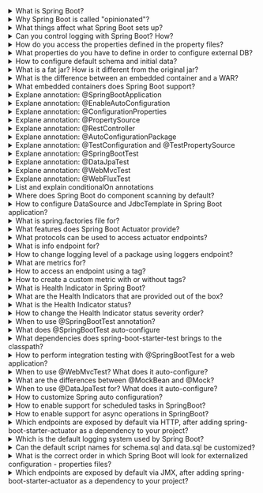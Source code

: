 <details>
  <summary>What is Spring Boot?</summary>

Spring Boot is an open-source framework designed to simplify the development of Spring-based applications.

Key Features
- Auto-Configuration: Automatically configures your application based on the dependencies you include, reducing boilerplate code.
- Embedded Servers: Comes with embedded servers like Tomcat or Jetty, allowing you to run applications as standalone executable JARs (not WARs).
- Microservices Support: Ideal for building microservices with features from Spring Cloud.
- Production-Ready: Includes Actuator for monitoring and managing applications, and supports externalized configuration for different environments.
- Developer Tools: Spring Initializr helps quickly generate Spring Boot projects with necessary dependencies.

Benefits
- Reduced Configuration: Uses sensible defaults to minimize the need for manual setup.
- Simplified Deployment: Runs on embedded servers, making it easy to deploy anywhere.

Cons:
- Memory Consumption
- Startup Time
</details>

<details>
  <summary>Why Spring Boot is called "opinionated"?</summary>
  Spring Boot is considered "opinionated" because it provides a set of conventions and default configurations that guide developers towards best practices and streamline the development process.
</details>

<details>
  <summary>What things affect what Spring Boot sets up?</summary>

- Dependencies: The libraries included in your pom.xml or build.gradle files trigger specific auto-configurations.
- Properties: Settings in application.properties or application.yml override default configurations.
- Environment: Profiles and environment-specific configurations can alter setups.
</details>

<details>
  <summary>Can you control logging with Spring Boot? How?</summary>

application.properties: 
logging.level.root=INFO
logging.level.org.springframework.web=DEBUG
logging.file.name=myapp.log
logging.pattern.console=%d{yyyy-MM-dd HH:mm:ss} - %msg%n
Spring Boot uses Logback by default. You can customize Logback settings with a logback-spring.xml or logback.xml file in the src/main/resources directory.

</details>

<details>
  <summary>How do you access the properties defined in the property files?</summary>

- @Value("${my.property.key}") - on field level
- @ConfigurationProperties(prefix = "my") - on class level - on bean
- env.getProperty("my.property.key");

</details>


<details>
  <summary>What properties do you have to define in order to configure external DB?</summary>

- spring.datasource.url: The JDBC URL for connecting to the MySQL database, including the hostname, port, and database name.
- spring.datasource.username: The username used to authenticate with the MySQL database.
- spring.datasource.password: The password used for authentication.
- spring.datasource.driver-class-name: The JDBC driver class name. For MySQL, this is typically com.mysql.cj.jdbc.Driver.
</details>

<details>
  <summary>How to configure default schema and initial data?</summary>

- Configuring Default Schema: spring.jpa.properties.hibernate.default_schema=<schema-name>
- Configuring Initial Data: A file named schema.sql or data.sql can be placed in the src/main/resources directory to initialize the database schema or data.
- For unit tests, you can use the @Sql annotation to execute SQL scripts before or after a test method:     @Sql("/test-data.sql")
</details>

<details>
  <summary>What is a fat jar? How is it different from the original jar?</summary>
Fat jar includes application classes + all dependencies. Can be run directly with java -jar, self-contained.
</details>

<details>
  <summary>What is the difference between an embedded container and a WAR?</summary>

- Embedded Container: A server that is bundled within the application itself (e.g., Tomcat, Jetty, or Undertow). The application is packaged as a standalone JAR file that includes the server. No need for an external application server. Ideal for microservices and standalone applications. Simplifies deployment and configuration.
- WAR: Requires an external server to deploy and run. Used in traditional server environments.
</details>


<details>
  <summary>What embedded containers does Spring Boot support?</summary>
  
- Jetty
- Tomcat
- Undertow
</details>


<details>
  <summary>Explane annotation: @SpringBootApplication</summary>
Level: class
Functionality: Combines @EnableAutoConfiguration, @ComponentScan, and @Configuration. Configures and launches a Spring Boot application.
</details>

<details>
  <summary>Explane annotation: @EnableAutoConfiguration	</summary>
Level: class
Functionality: Enables Spring Boot’s auto-configuration feature. Automatically configures the Spring application context based on the dependencies that are present on the classpath. It scans the classpath for available beans and settings, then configures them to reduce the need for explicit bean definitions in your configuration.
</details>

<details>
  <summary>Explane annotation: @ConfigurationProperties	</summary>
Level: Class, Field
Functionality: Binds external configuration properties to a Java object.
</details>

<details>
  <summary>Explane annotation: @PropertySource</summary>
Level: Class
Functionality: Specifies the location of property files.
</details>


<details>
  <summary>Explane annotation: @RestController	</summary>
Level: Class
Functionality: @Controller + @ResponseBody
</details>

<details>
  <summary>Explane annotation: @AutoConfigurationPackage	</summary>
Level: Class
Functionality: Specifies the package to scan for auto-configuration.
</details>



<details>
  <summary>Explane annotation: @TestConfiguration and @TestPropertySource	</summary>
Level: Class
Functionality: Defines test-specific configuration and Provides a way to configure properties for test contexts.
</details>


<details>
  <summary>Explane annotation: @SpringBootTest	</summary>
Level: Class
Functionality: Provides support for integration testing of Spring Boot applications. Contains @BootstrapWith(SpringBootTestContextBootstrapper.class)
+ @ExtendWith({SpringExtension.class})
</details>


<details>
  <summary>Explane annotation: @DataJpaTest</summary>
Level: Class
Functionality: Configures an in-memory database and scans for JPA repositories.
</details>

<details>
  <summary>Explane annotation: @WebMvcTest</summary>
Level: Class
Functionality: Configures a slice test for Spring MVC controllers.
</details>

<details>
  <summary>Explane annotation: @WebFluxTest</summary>
Level: Class
Functionality: Configures a slice test for Spring WebFlux controllers.
</details>



<details>
  <summary>List and explain conditionalOn annotations </summary>
Level: Class, method

- @ConditionalOnClass(name = "com.example.SomeClass")
- @ConditionalOnBean(name = "dataSource")
- @ConditionalOnMissingBean(DataSource.class)
- @ConditionalOnMissingClass(value = "com.example.SomeClass")
- @ConditionalOnProperty(name = "feature.enabled", havingValue = "true")
- @ConditionalOnWebApplication
- @ConditionalOnResource(resources = "classpath:somefile.txt")
- @ConditionalOnExpression("${some.expression:true}")
- @ConditionalOnJava(JavaVersion.EIGHT)

</details>


<details>
  <summary>Where does Spring Boot do component scanning by default?</summary>
When you use the @SpringBootApplication annotation, it implicitly includes the @ComponentScan annotation.
By default, Spring Boot scans for components (classes annotated with @Component, @Service, @Repository, @Controller, etc.) in the package where the @SpringBootApplication annotated class is located and all its sub-packages.
</details>


<details>
  <summary>How to configure DataSource and JdbcTemplate in Spring Boot application?</summary>

Spring Boot automatically configures a DataSource based on dependencies and application properties:
1. Dependency Inclusion: include spring-boot-starter-data-jpa and DB driver dependency
2. Define the necessary properties: spring.datasource.url, spring.datasource.username, spring.datasource.password, spring.datasource.driver-class-name
3. Spring Boot’s DataSourceAutoConfiguration class detects the presence of the DataSource properties and automatically configures a DataSource bean using these properties.

Spring Boot’s JdbcTemplateAutoConfiguration class automatically configures a JdbcTemplate bean if a DataSource bean is available.
</details>


<details>
  <summary>What is spring.factories file for?</summary>

The spring.factories file is used by Spring Boot to enable auto-configuration and other types of configuration in a modular and extensible way.
We can specify our own spring.factories file. But also, each spring-boot dependency contains it in META-INF folder. This file is used to register auto-configuration classes and other configurations necessary for the starter to function correctly.
</details>


<details>
  <summary>What features does Spring Boot Actuator provide?</summary>

1. Endpoints enabled by default:
- /actuator/health
- /actuator/info

2. Endpoints disabled by default:
- /actuator/beans
- /actuator/env
- /actuator/loggers
- /actuator/metrics
- /actuator/mappings
- /actuator/threaddump 
- /actuator/heapdump
- /actuator/httptrace
- /actuator/mappings

to enable management.endpoints.web.exposure.include=health,info,metrics

3. Also we can customize our own actuator endpoint.
4. Integration with External Monitoring Systems: Prometheus, Micrometer
  
</details>


<details>
  <summary>What protocols can be used to access actuator endpoints?</summary>
HTTP and JMX
</details>

<details>
  <summary>What is info endpoint for?</summary>
  
  The info endpoint in Spring Boot Actuator is used to expose arbitrary application information. This endpoint can be used to provide details about the application, such as:
  - Version number
  - Build information
  - Description
  - Custom application-specific information

Supplying Data to the info Endpoint:
- Add key-value pairs under the info prefix in your configuration file: info.app.name=My Application
- Implement the InfoContributor interface to add custom information programmatically.
</details>


<details>
  <summary>How to change logging level of a package using loggers endpoint?</summary>
POST .../actuator/loggers/com.example.myapp -H "Content-Type: application/json" -d '{"configuredLevel": "DEBUG"}'
</details>


<details>
  <summary>What are metrics for?</summary>

The metrics endpoint in Spring Boot Actuator provides detailed information about the application's performance and resource usage, such as:
- JVM metrics (heap memory, garbage collection)
- System metrics (CPU usage, memory usage)
- Custom application metrics
</details>

<details>
  <summary>How to access an endpoint using a tag?</summary>

You can use tags to filter and group metrics. Common tags include:
- application (e.g., application:myApp)
- status (e.g., status:up, status:down)
- region (e.g., region:us-west, region:eu-central)

Example URL with Tags:
http://localhost:8080/actuator/metrics/jvm.memory.used?tag=area:heap
</details>

<details>
  <summary>How to create a custom metric with or without tags?</summary>
  
In Spring Boot, you can create custom metrics using the MeterRegistry provided by Micrometer.
Creating a Custom Metric: inject MeterRegistry 
1. Without Tags: meterRegistry.counter("custom.metric").increment();
2. With Tags: meterRegistry.counter("custom.metric", "type", "example", "status", "success").increment(); In this example, "type" and "status" are tags with values "example" and "success".
</details>

<details>
  <summary>What is Health Indicator in Spring Boot?</summary>

 Health Indicator is a component that provides health information about an application or a particular part of it. Health Indicators contribute to the overall health status exposed by the /actuator/health endpoint, helping to monitor the application's health and diagnose issues.

Key Features:
- Health Check Integration: Health Indicators are automatically integrated into the Spring Boot Actuator's health endpoint.
- Customizable: You can create custom health indicators to check the health of specific parts of your application.

Custom health indicator: implements HealthIndicator
</details>


<details>
  <summary>What are the Health Indicators that are provided out of the box?</summary>

  Built-in Health Indicators:
- Database: Checks the status of database connections.
- Disk Space: Monitors available disk space.
- Message Brokers: Checks the status of messaging systems like RabbitMQ, Kafka, etc.

These health indicators are automatically included when you add the relevant dependencies to your project.
</details>


<details>
  <summary>What is the Health Indicator status?</summary>

In Spring Boot, the Health Indicator status is an indicator of the overall health of a specific component or the entire application. 
- UP: The component or application is healthy and operating as expected.
- DOWN: The component or application is not healthy and is experiencing issues.
- OUT_OF_SERVICE: The component or application is intentionally taken out of service and should not be used.
- UNKNOWN: The health status of the component or application cannot be determined.


The "order of statuses" in the context of Spring Boot Health Indicators refers to the priority or precedence of the health statuses. When determining the overall health of the application, Spring Boot evaluates the health status of individual components and reports the most severe status encountered. Here's what the order implies:
DOWN, OUT_OF_SERVICE, UNKNOWN, UP

</details>



<details>
  <summary>How to change the Health Indicator status severity order?</summary>

1. Custom Health Indicators: Create custom health indicators to define your own health check logic (implements HealthIndicator)
2. Custom Health Aggregator: Implement a custom HealthAggregator to control how individual health statuses are aggregated into the overall health status.
</details>


<details>
  <summary>When to use @SpringBootTest annotation?</summary>

The @SpringBootTest annotation in Spring Boot is used for integration testing. It is designed to bootstrap the entire Spring application context and run tests in an environment similar to a production setup. But it's not configure web server by default.
</details>

<details>
  <summary>What does @SpringBootTest auto-configure</summary>
@SpringBootTest = @BootstrapWith(SpringBootTestContextBootstrapper.class) + @ExtendWith({SpringExtension.class})

It configures:
- loads the full Spring application context, including all beans, configurations, and properties defined in your application
- triggers all the auto-configuration classes that are typically loaded by Spring Boot when the application starts, ensuring that components such as data sources, JPA repositories, and web layers are configured
- Loads application properties from application.properties
- Ensures that all beans are properly autowired and dependencies are injected as they would be in the actual running application
- Provides a pre-configured TestRestTemplate bean for making REST calls to the embedded web server
- TestEntityManager: Offers a TestEntityManager for JPA-based tests, simplifying the setup and teardown of database state
-  If you specify a web environment (e.g., SpringBootTest.WebEnvironment.RANDOM_PORT), it starts an embedded web server
-  Allows overriding properties specifically for tests using the @TestPropertySource annotation or properties attribute of @SpringBootTest
  
</details>

<details>
  <summary>What dependencies does spring-boot-starter-test brings to the classpath?</summary>

- JUnit 5 (Jupiter)
- Spring Test
- AssertJ
- Hamcrest
- Mockito
- JSONassert
- JsonPath
- Spring Boot Test Autoconfigure
</details>


<details>
  <summary>How to perform integration testing with @SpringBootTest for a web application?</summary>

- Use webEnvironment attribute to specify the type of web environment (embedded server) to use for the tests.
@SpringBootTest(webEnvironment = SpringBootTest.WebEnvironment.RANDOM_PORT)
- Use TestRestTemplate for HTTP Requests
- Verify Web Layer Behavior
- also you can configure Test Properties (Optional):
@TestPropertySource(properties = {
    "server.port=0", // Use a random port
    "spring.datasource.url=jdbc:h2:mem:testdb" // Use an in-memory database
})

</details>


<details>
  <summary>When to use @WebMvcTest? What does it auto-configure?</summary>

Use @WebMvcTest when you want to:
- Test Spring MVC components, especially controllers, in isolation from the rest of the application.
- Focus on the web layer’s behavior, including request handling and response formatting.

Auto-Configured Components:
- DispatcherServlet
- RequestMappingHandlerMapping and RequestMappingHandlerAdapter
- ExceptionHandlerExceptionResolver
- MessageConverters and ContentNegotiationManager
- MockMvc
- Jackson
</details>


<details>
  <summary>What are the differences between @MockBean and @Mock?</summary>

- @MockBean: Used in Spring Boot tests to replace beans in the Spring ApplicationContext with mocks. Automatically integrates with the Spring context.
- @Mock: Used in unit tests to create mock objects without involving the Spring context. Requires manual setup and initialization.
</details>

<details>
  <summary>When to use @DataJpaTest for? What does it auto-configure?</summary>

Use @DataJpaTest when you want to:
- Test JPA repositories and data access layers.
- Focus on database interactions and entity mappings.

Auto-Configured Components:
- In-Memory Database
- EntityManager
- Repositories: Scans and sets up Spring Data JPA repositories.
- Transaction Management: Configures transactions that are rolled back after each test.
- JPA Configuration: Provides basic JPA infrastructure for testing.
</details>


<details>
  <summary>How to customize Spring auto configuration?</summary>

- Exclude Auto-Configuration Classes: @SpringBootApplication(exclude = {DataSourceAutoConfiguration.class})
- Customize Auto-Configured Beans: You can provide your own beans that override the auto-configured beans
- Use Conditional Annotations
- Profile-Specific Configuration
- Customizing Spring Boot Starters: Define your own starter by creating a new module with a spring-boot-starter dependency and provide auto-configuration classes and meta-information in META-INF/spring.factories.
- Using spring.factories : org.springframework.boot.autoconfigure.EnableAutoConfiguration=\
com.example.MyCustomAutoConfiguration
</details>


<details>
  <summary>How to enable support for scheduled tasks in SpringBoot?</summary>

- Add @EnableScheduling	on @Configuration class. And @SpringBootApplication because it contains @Configuration inside.
- @Scheduled: Used on methods to specify the execution schedule. @Scheduled(fixedRate = 5000) // Runs every 5 seconds
</details>


<details>
  <summary>How to enable support for async operations in SpringBoot?</summary>

- Add @EnableAsync on @Configuration class. And @SpringBootApplication because it contains @Configuration inside.
- Add @Async on methods to indicate that they should be executed asynchronously. Returns: Can return void or a Future, CompletableFuture, or ListenableFuture.
</details>

<details>
  <summary>Which endpoints are exposed by default via HTTP, after adding spring-boot-starter-actuator as a dependency to your project?</summary>

- /actuator/info
- /actuator/health
</details>


<details>
  <summary>Which is the default logging system used by Spring Boot?</summary>
Logback
</details>


<details>
  <summary>Can the default script names for schema.sql and data.sql be customized?</summary>

Yes. For example if spring.datasource.platform is set to "mysql", then scripts names data-mysql.sql and schema-mysql.sql will be loaded.
</details>


<details>
  <summary>What is the correct order in which Spring Boot will look for externalized configuration - properties files?</summary>

- Application properties packaged inside your jar ( application.properties and YAML variants).
- Profile-specific application properties packaged inside your jar (application-{profile}.properties and YAML variants).
- Application properties  outside of your packaged jar (application.properties and YAML variants).
- Profile-specific application properties outside of your packaged jar (application-{profile}.properties sand YAML variants).
</details>

<details>
  <summary>Which endpoints are exposed by default via JMX, after adding spring-boot-starter-actuator as a dependency to your project?</summary>

- beans: Provides a complete list of all the Spring beans in your application.
- conditions (formerly known as autoconfig): Displays conditions that were evaluated on configuration classes and auto-configuration classes, showing which ones were applied and which ones were not.
- configprops: Shows all @ConfigurationProperties beans.
- env: Exposes properties from the Spring Environment (including System properties, environment variables, and application properties).
- health: Provides health information.
- info: Displays arbitrary application information.
- loggers: Shows and modifies the configuration of loggers in the application.
- metrics: Exposes various metrics related to the application.
- mappings: Displays a list of all @RequestMapping paths.
- threaddump: Provides a thread dump of the application.
- httptrace: Displays HTTP trace information (recent HTTP requests).
</details>





